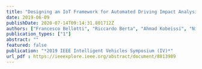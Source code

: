 ```yaml
---
title: "Designing an IoT Framework for Automated Driving Impact Analysis"
date: 2019-06-09
publishDate: 2020-07-14T09:14:31.801712Z
authors: ["Francesco Bellotti", "Riccardo Berta", "Ahmad Kobeissi", "Nisrine Osman", "Eduardo Arnold", "Mehrdad Dianati", "Ben Nagy", "Alessandro De Gloria"]
publication_types: ["1"]
abstract: ""
featured: false
publication: "*2019 IEEE Intelligent Vehicles Symposium (IV)*"
url_pdf : https://ieeexplore.ieee.org/abstract/document/8813989
---
```


